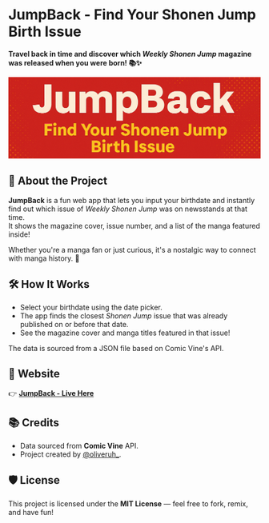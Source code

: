 # JumpBack - Find Your Shonen Jump Birth Issue

**Travel back in time and discover which _Weekly Shonen Jump_ magazine was released when you were born! 📚✨**

![JumpBack Cover Preview](https://github.com/oliveruh/Jumpback/blob/master/JumpBack%20logo.png)

## 🚀 About the Project

**JumpBack** is a fun web app that lets you input your birthdate and instantly find out which issue of *Weekly Shonen Jump* was on newsstands at that time.  
It shows the magazine cover, issue number, and a list of the manga featured inside!

Whether you're a manga fan or just curious, it's a nostalgic way to connect with manga history. 📖

## 🛠️ How It Works

- Select your birthdate using the date picker.
- The app finds the closest *Shonen Jump* issue that was already published on or before that date.
- See the magazine cover and manga titles featured in that issue!

The data is sourced from a JSON file based on Comic Vine's API.

## 📄 Website

👉 [**JumpBack - Live Here**](https://oliverbot.github.io/wsj_birthdate/)

## 📚 Credits

- Data sourced from **Comic Vine** API.
- Project created by [@oliveruh_](https://twitter.com/oliveruh_).

## 🛡️ License

This project is licensed under the **MIT License** — feel free to fork, remix, and have fun!
